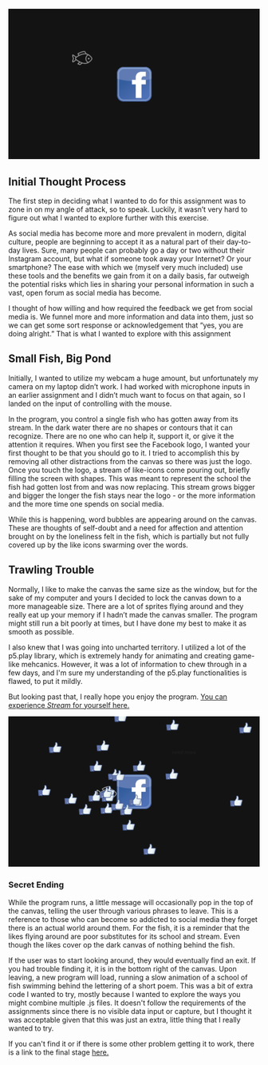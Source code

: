 ![](pic1.png)

## Initial Thought Process

The first step in deciding what I wanted to do for this assignment was to zone in on my angle of attack, so to speak. Luckily, it wasn’t very hard to figure out what I wanted to explore further with this exercise. 

As social media has become more and more prevalent in modern, digital culture, people are beginning to accept it as a natural part of their day-to-day lives. Sure, many people can probably go a day or two without their Instagram account, but what if someone took away your Internet? Or your smartphone? The ease with which we (myself very much included) use these tools and the benefits we gain from it on a daily basis, far outweigh the potential risks which lies in sharing your personal information in such a vast, open forum as social media has become. 

I thought of how willing and how required the feedback we get from social media is. We funnel more and more information and data into them, just so we can get some sort response or acknowledgement that “yes, you are doing alright.” That is what I wanted to explore with this assignment

## Small Fish, Big Pond

Initially, I wanted to utilize my webcam a huge amount, but unfortunately my camera on my laptop didn’t work. I had worked with microphone inputs in an earlier assignment and I didn’t much want to focus on that again, so I landed on the input of controlling with the mouse. 

In the program, you control a single fish who has gotten away from its stream. In the dark water there are no shapes or contours that it can recognize. There are no one who can help it, support it, or give it the attention it requires. When you first see the Facebook logo, I wanted your first thought to be that you should go to it. I tried to accomplish this by removing all other distractions from the canvas so there was just the logo. Once you touch the logo, a stream of like-icons come pouring out, briefly filling the screen with shapes. This was meant to represent the school the fish had gotten lost from and was now replacing. This stream grows bigger and bigger the longer the fish stays near the logo - or the more information and the more time one spends on social media. 

While this is happening, word bubbles are appearing around on the canvas. These are thoughts of self-doubt and a need for affection and attention brought on by the loneliness felt in the fish, which is partially but not fully covered up by the like icons swarming over the words. 

## Trawling Trouble
Normally, I like to make the canvas the same size as the window, but for the sake of my computer and yours I decided to lock the canvas down to a more manageable size. There are a lot of sprites flying around and they really eat up your memory if I hadn’t made the canvas smaller. The program might still run a bit poorly at times, but I have done my best to make it as smooth as possible. 

I also knew that I was going into uncharted territory. I utilized a lot of the p5.play library, which is extremely handy for animating and creating game-like mehcanics. However, it was a lot of information to chew through in a few days, and I'm sure my understanding of the p5.play functionalities is flawed, to put it mildly. 

But looking past that, I really hope you enjoy the program. [You can experience *Stream* for yourself here.](https://cdn.rawgit.com/AnnesFlashBack/Mini-Exercises/f80a25a0/MiniEx-04/MiniEx-04/index.html)

![](pic2.png)

### Secret Ending
While the program runs, a little message will occasionally pop in the top of the canvas, telling the user through various phrases to leave. This is a reference to those who can become so addicted to social media they forget there is an actual world around them. For the fish, it is a reminder that the likes flying around are poor substitutes for its school and stream. Even though the likes cover op the dark canvas of nothing behind the fish. 

If the user was to start looking around, they would eventually find an exit. If you had trouble finding it, it is in the bottom right of the canvas. Upon leaving, a new program will load, running a slow animation of a school of fish swimming behind the lettering of a short poem. This was a bit of extra code I wanted to try, mostly because I wanted to explore the ways you might combine multiple .js files. It doesn't follow the requirements of the assignments since there is no visible data input or capture, but I thought it was acceptable given that this was just an extra, little thing that I really wanted to try.  

If you can't find it or if there is some other problem getting it to work, there is a link to the final stage [here.](https://cdn.rawgit.com/AnnesFlashBack/Mini-Exercises/9978aed2/MiniEx-04%20(Extra)/MiniEx-04-Extra/index.html)



